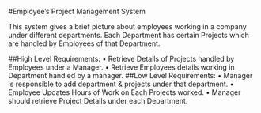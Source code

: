 
#Employee’s Project Management System

This system gives a brief picture about employees working in a company under different departments. Each Department has certain Projects which are handled by Employees of that Department.

##High Level Requirements:
•	Retrieve Details of Projects handled by Employees under a Manager.
•	Retrieve Employees details working in Department handled by a manager.
##Low Level Requirements:
•	Manager is responsible to add department & projects under that department.
•	Employee Updates Hours of Work on Each Projects worked.
•	Manager should retrieve Project Details under each Department.

